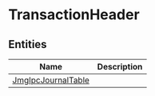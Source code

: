
# TransactionHeader


## Entities

|Name|Description|
|---|---|
|[JmgIpcJournalTable](JmgIpcJournalTable.cdm.json)||
